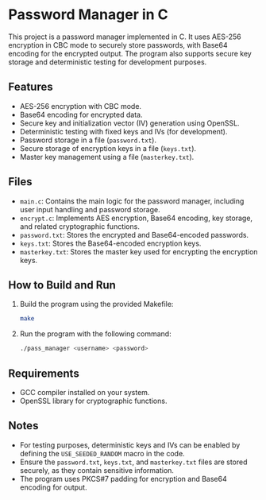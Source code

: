 # Password Manager in C

This project is a password manager implemented in C. It uses AES-256 encryption in CBC mode to securely store passwords, with Base64 encoding for the encrypted output. The program also supports secure key storage and deterministic testing for development purposes.

## Features

- AES-256 encryption with CBC mode.
- Base64 encoding for encrypted data.
- Secure key and initialization vector (IV) generation using OpenSSL.
- Deterministic testing with fixed keys and IVs (for development).
- Password storage in a file (`password.txt`).
- Secure storage of encryption keys in a file (`keys.txt`).
- Master key management using a file (`masterkey.txt`).

## Files

- `main.c`: Contains the main logic for the password manager, including user input handling and password storage.
- `encrypt.c`: Implements AES encryption, Base64 encoding, key storage, and related cryptographic functions.
- `password.txt`: Stores the encrypted and Base64-encoded passwords.
- `keys.txt`: Stores the Base64-encoded encryption keys.
- `masterkey.txt`: Stores the master key used for encrypting the encryption keys.

## How to Build and Run

1. Build the program using the provided Makefile:

   ```bash
   make
   ```

2. Run the program with the following command:

   ```bash
   ./pass_manager <username> <password>
   ```

## Requirements

- GCC compiler installed on your system.
- OpenSSL library for cryptographic functions.

## Notes

- For testing purposes, deterministic keys and IVs can be enabled by defining the `USE_SEEDED_RANDOM` macro in the code.
- Ensure the `password.txt`, `keys.txt`, and `masterkey.txt` files are stored securely, as they contain sensitive information.
- The program uses PKCS#7 padding for encryption and Base64 encoding for output.
